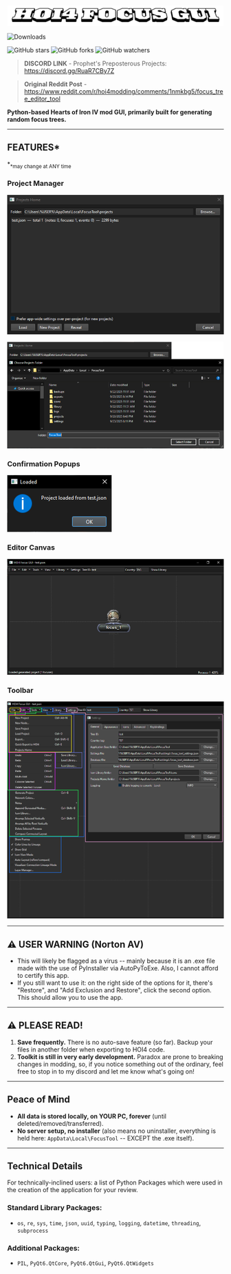 ![# HOI4 Focus GUI](images/HOI4TEXT.png)

![Downloads](https://img.shields.io/github/downloads/TheCascadian/HOI4FocusGUI/total)

![GitHub stars](https://img.shields.io/github/stars/TheCascadian/HOI4FocusGUI?style=flat-square)
![GitHub forks](https://img.shields.io/github/forks/TheCascadian/HOI4FocusGUI?style=flat-square)
![GitHub watchers](https://img.shields.io/github/watchers/TheCascadian/HOI4FocusGUI?style=flat-square)

> **DISCORD LINK** - Prophet's Preposterous Projects: https://discord.gg/RuaR7CBy7Z

> **Original Reddit Post** - https://www.reddit.com/r/hoi4modding/comments/1nmkbg5/focus_tree_editor_tool

**Python-based Hearts of Iron IV mod GUI, primarily built for generating random focus trees.**

---

## FEATURES*
*<sub>*may change at ANY time</sub>

### Project Manager

![Project Manager](images/project_manager.PNG)

![App Folders](images/app_folders.png)

### Confirmation Popups

![Loaded Project Dialog](images/loaded_project_dialog.PNG)

### Editor Canvas

![Project Canvas](images/project_canvas.PNG)

### Toolbar

![Main Toolbar](images/main_toolbar.png)

---

## ⚠️ USER WARNING (Norton AV)

- This will likely be flagged as a virus -- mainly because it is an .exe file made with the use of PyInstaller via AutoPyToExe. Also, I cannot afford to certify this app. 
- If you still want to use it: on the right side of the options for it, there's "Restore", and "Add Exclusion and Restore", click the second option. This should allow you to use the app.

---

## ⚠️ **PLEASE READ!**

1. **Save frequently.** There is no auto-save feature (so far). Backup your files in another folder when exporting to HOI4 code.
2. **Toolkit is still in very early development.** Paradox are prone to breaking changes in modding, so, if you notice something out of the ordinary, feel free to stop in to my discord and let me know what's going on!

---

## Peace of Mind

- **All data is stored locally, on YOUR PC, forever** (until deleted/removed/transferred).
- **No server setup, no installer** (also means no uninstaller, everything is held here: `AppData\Local\FocusTool` -- EXCEPT the .exe itself).

---

## Technical Details

For technically-inclined users: a list of Python Packages which were used in the creation of the application for your review.

### Standard Library Packages:
- `os`, `re`, `sys`, `time`, `json`, `uuid`, `typing`, `logging`, `datetime`, `threading`, `subprocess`

### Additional Packages:
- `PIL`, `PyQt6.QtCore`, `PyQt6.QtGui`, `PyQt6.QtWidgets`
